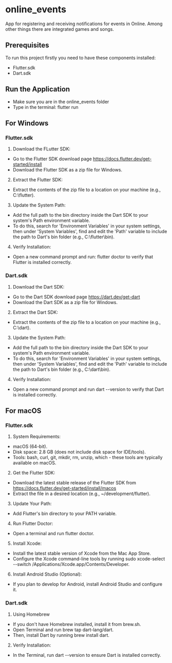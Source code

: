 # online_events
App for registering and receiving notifications for events in Online. Among other things there are integrated games and songs.  


## Prerequisites
To run this project firstly you need to have these components installed:
- Flutter.sdk
- Dart.sdk

## Run the Application
* Make sure you are in the online_events folder
* Type in the terminal: flutter run

## For Windows

### Flutter.sdk
1. Download the FLutter SDK:
* Go to the Flutter SDK download page https://docs.flutter.dev/get-started/install
* Download the Flutter SDK as a zip file for Windows.

2. Extract the Flutter SDK:
* Extract the contents of the zip file to a location on your machine (e.g., C:\flutter).

3. Update the System Path:
* Add the full path to the bin directory inside the Dart SDK to your system's Path environment variable.
* To do this, search for 'Environment Variables' in your system settings, then under 'System Variables', find and edit the 'Path' variable to include the path to Dart's bin folder (e.g., C:\flutter\bin).

4. Verify Installation:
* Open a new command prompt and run: flutter doctor to verify that Flutter is installed correctly.

### Dart.sdk
1. Download the Dart SDK:
* Go to the Dart SDK download page https://dart.dev/get-dart
* Download the Dart SDK as a zip file for Windows.

2. Extract the Dart SDK:
* Extract the contents of the zip file to a location on your machine (e.g., C:\dart).

3. Update the System Path:
* Add the full path to the bin directory inside the Dart SDK to your system's Path environment variable.
* To do this, search for 'Environment Variables' in your system settings, then under 'System Variables', find and edit the 'Path' variable to include the path to Dart's bin folder (e.g., C:\dart\bin).

4. Verify Installation:
* Open a new command prompt and run dart --version to verify that Dart is installed correctly.


## For macOS

### Flutter.sdk
1. System Requirements:
* macOS (64-bit).
* Disk space: 2.8 GB (does not include disk space for IDE/tools).
* Tools: bash, curl, git, mkdir, rm, unzip, which - these tools are typically available on macOS.

2. Get the Flutter SDK:
* Download the latest stable release of the Flutter SDK from https://docs.flutter.dev/get-started/install/macos
* Extract the file in a desired location (e.g., ~/development/flutter).

3. Update Your Path:
* Add Flutter's bin directory to your PATH variable.

4. Run Flutter Doctor:
* Open a terminal and run flutter doctor.

5. Install Xcode:
* Install the latest stable version of Xcode from the Mac App Store.
* Configure the Xcode command-line tools by running sudo xcode-select --switch /Applications/Xcode.app/Contents/Developer.

6. Install Android Studio (Optional):
* If you plan to develop for Android, install Android Studio and configure it.


### Dart.sdk
1. Using Homebrew
* If you don't have Homebrew installed, install it from brew.sh.
* Open Terminal and run brew tap dart-lang/dart.
* Then, install Dart by running brew install dart.

2. Verify Installation:
* In the Terminal, run dart --version to ensure Dart is installed correctly.



